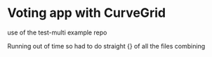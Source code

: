 # Voting app with CurveGrid

use of the test-multi example repo

Running out of time so had to do straight {} of all the files combining
